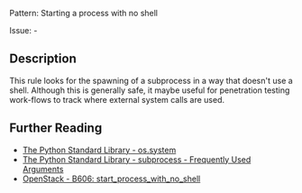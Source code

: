 Pattern: Starting a process with no shell

Issue: -

## Description

This rule looks for the spawning of a subprocess in a way that doesn't use a shell. Although this is
generally safe, it maybe useful for penetration testing work-flows to track where external system calls are used.


## Further Reading

* [The Python Standard Library - os.system](https://docs.python.org/2/library/os.html#os.system)
* [The Python Standard Library - subprocess - Frequently Used Arguments](https://docs.python.org/2/library/subprocess.html#frequently-used-arguments)
* [OpenStack - B606: start_process_with_no_shell](https://docs.openstack.org/developer/bandit/plugins/start_process_with_no_shell.html)
